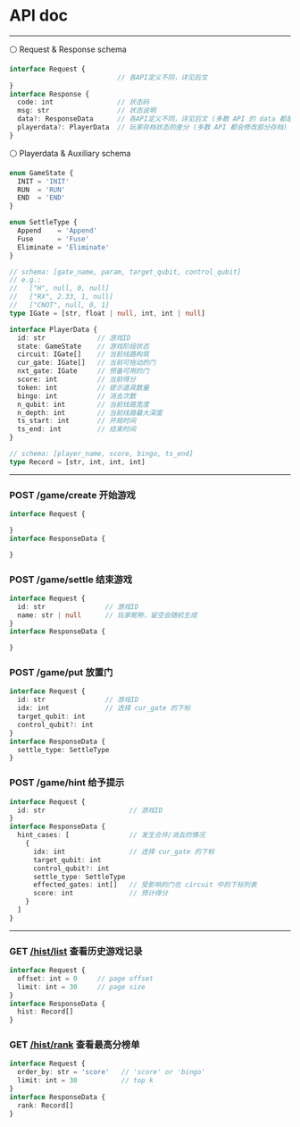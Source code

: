 # API doc

----

⚪ Request & Response schema

```typescript
interface Request {
                           // 各API定义不同，详见后文
}
interface Response {
  code: int                // 状态码
  msg: str                 // 状态说明
  data?: ResponseData      // 各API定义不同，详见后文 (多数 API 的 data 都是空的)
  playerdata?: PlayerData  // 玩家存档状态的差分 (多数 API 都会修改部分存档)
}
```

⚪ Playerdata & Auxiliary schema

```typescript
enum GameState {
  INIT = 'INIT'
  RUN  = 'RUN'
  END  = 'END'
}

enum SettleType {
  Append    = 'Append'
  Fuse      = 'Fuse'
  Eliminate = 'Eliminate'
}

// schema: [gate_name, param, target_qubit, control_qubit]
// e.g.: 
//   ["H", null, 0, null]
//   ["RX", 2.33, 1, null]
//   ["CNOT", null, 0, 1]
type IGate = [str, float | null, int, int | null]

interface PlayerData {
  id: str             // 游戏ID
  state: GameState    // 游戏阶段状态
  circuit: IGate[]    // 当前线路构筑
  cur_gate: IGate[]   // 当前可拖动的门
  nxt_gate: IGate     // 预备可用的门
  score: int          // 当前得分
  token: int          // 提示道具数量
  bingo: int          // 消去次数
  n_qubit: int        // 当前线路宽度
  n_depth: int        // 当前线路最大深度
  ts_start: int       // 开局时间
  ts_end: int         // 结束时间
}

// schema: [player_name, score, bingo, ts_end]
type Record = [str, int, int, int]
```

----

### POST /game/create 开始游戏

```typescript
interface Request {

}
interface ResponseData {

}
```

### POST /game/settle 结束游戏

```typescript
interface Request {
  id: str               // 游戏ID
  name: str | null      // 玩家昵称，留空会随机生成
}
interface ResponseData {

}
```

### POST /game/put 放置门

```typescript
interface Request {
  id: str               // 游戏ID
  idx: int              // 选择 cur_gate 的下标
  target_qubit: int
  control_qubit?: int
}
interface ResponseData {
  settle_type: SettleType
}
```

### POST /game/hint 给予提示

```typescript
interface Request {
  id: str                     // 游戏ID
}
interface ResponseData {
  hint_cases: [               // 发生合并/消去的情况
    {
      idx: int                // 选择 cur_gate 的下标
      target_qubit: int
      control_qubit?: int
      settle_type: SettleType
      effected_gates: int[]   // 受影响的门在 circuit 中的下标列表
      score: int              // 预计得分
    }
  ]
}
```

----

### GET [/hist/list](/hist/list) 查看历史游戏记录

```typescript
interface Request {
  offset: int = 0     // page offset
  limit: int = 30     // page size
}
interface ResponseData {
  hist: Record[]
}
```

### GET [/hist/rank](/hist/rank) 查看最高分榜单

```typescript
interface Request {
  order_by: str = 'score'   // 'score' or 'bingo'
  limit: int = 30           // top k
}
interface ResponseData {
  rank: Record[]
}
```
